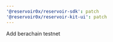 ```yaml
---
'@reservoir0x/reservoir-sdk': patch
'@reservoir0x/reservoir-kit-ui': patch
---
```


Add berachain testnet

